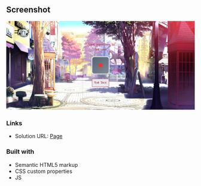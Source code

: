 ## Screenshot
![Design preview ](./assets/captura.png)

### Links

- Solution URL: [Page](https://javier1793-op.github.io/Dices/)


### Built with

- Semantic HTML5 markup
- CSS custom properties
- JS